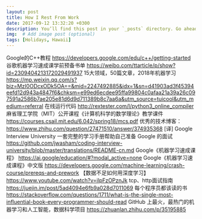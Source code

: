 ```yaml
---
layout: post
title: How I Rest From Work
date: 2017-09-12 13:32:20 +0300
description: You’ll find this post in your `_posts` directory. Go ahead and edit it and re-build the site to see your changes. # Add post description (optional)
img:  # Add image post (optional)
tags: [Holidays, Hawaii]
---
```


Google的C++教程  https://developers.google.com/edu/c++/getting-started
谷歌机器学习速成课学前预备书单 https://weibo.com/ttarticle/p/show?id=2309404213172029491937
15大领域，50篇文章，2018年机器学习 https://mp.weixin.qq.com/s?biz=MzI0ODcxODk5OA==&mid=2247492885&idx=1&sn=d41903ad3f45394eefd12d943a4847f6&chksm=e99ed6ecdee95ffa99804c0afaa21a39a26c097591a2586b7ae205e81d6d9d711389b8c7aa6a&utm_source=tuicool&utm_medium=referral
在线运行代码 http://rextester.com/l/python3_online_compiler
麻省理工学院（MIT）公开课程《计算机科学的数学理论》教学课件  https://courses.csail.mit.edu/6.042/spring18/mcs.pdf
优秀的技术博客：https://www.zhihu.com/question/27471510/answer/374935368
[译] Google Interview University 一套完整的学习手册帮助自己准备 Google 的面试 https://github.com/jwasham/coding-interview-university/blob/master/translations/README-cn.md
Google《机器学习速成课程》 https://ai.google/education/#?modal_active=none
Google《机器学习速成课程》中文版 https://developers.google.com/machine-learning/crash-course/prereqs-and-prework
【数据不足如何用深度学习】https://www.youtube.com/watch?v=ilpFzOPznJk
tcp、http面试指南 https://juejin.im/post/5ad4094e6fb9a028d7011069
每个程序员都该读的书 https://stackoverflow.com/questions/1711/what-is-the-single-most-influential-book-every-programmer-should-read
GitHub 上最火，最热门的机器学习和人工智能，数据科学项目 https://zhuanlan.zhihu.com/p/35195885
